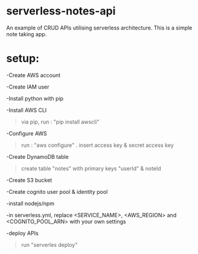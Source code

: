 # serverless-notes-api
An example of CRUD APIs utilising serverless architecture. This is a simple note taking app.

# setup:
-Create AWS account

-Create IAM user

-Install python with pip

-Install AWS CLI
 >via pip, run : "pip install awscli"
 
-Configure AWS
 >run : "aws configure" . 
 >insert access key & secret access key
 
-Create DynamoDB table
 >create table "notes" with primary keys "userId" & noteId
 
-Create S3 bucket

-Create cognito user pool & identity pool

-install nodejs/npm

-in serverless.yml, replace <SERVICE_NAME>, <AWS_REGION> and <COGNITO_POOL_ARN> with your own settings

-deploy APIs
 >run "serverles deploy"
